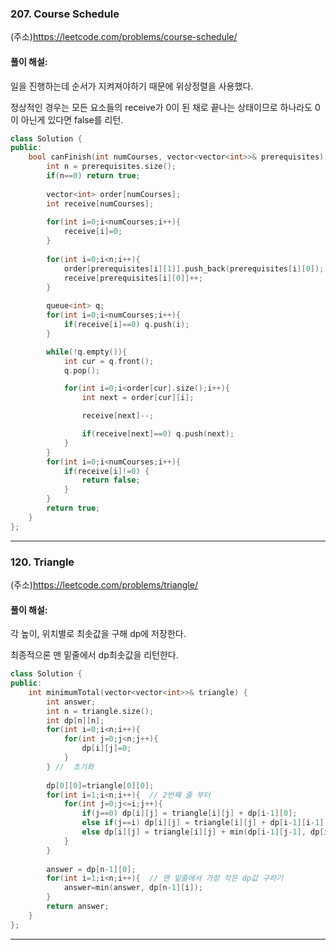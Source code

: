 ### 207. Course Schedule
(주소)https://leetcode.com/problems/course-schedule/

#### 풀이 해설:

일을 진행하는데 순서가 지켜져야하기 때문에 위상정렬을 사용했다.

정상적인 경우는 모든 요소들의 receive가  0이 된 채로 끝나는 상태이므로 하나라도 0이 아닌게 있다면 false를 리턴.


```c++
class Solution {
public:
    bool canFinish(int numCourses, vector<vector<int>>& prerequisites) {
        int n = prerequisites.size();
        if(n==0) return true;
        
        vector<int> order[numCourses];
        int receive[numCourses];
        
        for(int i=0;i<numCourses;i++){
            receive[i]=0;
        }
        
        for(int i=0;i<n;i++){
            order[prerequisites[i][1]].push_back(prerequisites[i][0]);
            receive[prerequisites[i][0]]++;
        }
        
        queue<int> q;
        for(int i=0;i<numCourses;i++){
            if(receive[i]==0) q.push(i);
        }

        while(!q.empty()){
            int cur = q.front();
            q.pop();

            for(int i=0;i<order[cur].size();i++){
                int next = order[cur][i];

                receive[next]--;

                if(receive[next]==0) q.push(next);
            }
        }
        for(int i=0;i<numCourses;i++){
            if(receive[i]!=0) {
                return false;
            }
        }
        return true;
    }
};
```

---

### 120. Triangle
(주소)https://leetcode.com/problems/triangle/

#### 풀이 해설:

각 높이, 위치별로 최솟값을 구해 dp에 저장한다.

최종적으론 맨 밑줄에서 dp최솟값을 리턴한다.


```c++
class Solution {
public:
    int minimumTotal(vector<vector<int>>& triangle) {
        int answer;
        int n = triangle.size();
        int dp[n][n];
        for(int i=0;i<n;i++){
            for(int j=0;j<n;j++){
                dp[i][j]=0;
            }
        } //  초기화
        
        dp[0][0]=triangle[0][0];
        for(int i=1;i<n;i++){  // 2번째 줄 부터
            for(int j=0;j<=i;j++){
                if(j==0) dp[i][j] = triangle[i][j] + dp[i-1][0];
                else if(j==i) dp[i][j] = triangle[i][j] + dp[i-1][i-1];
                else dp[i][j] = triangle[i][j] + min(dp[i-1][j-1], dp[i-1][j]);
            }
        }
        
        answer = dp[n-1][0];
        for(int i=1;i<n;i++){  // 맨 밑줄에서 가장 작은 dp값 구하기
            answer=min(answer, dp[n-1][i]);
        }
        return answer;
    }
};
```

---

